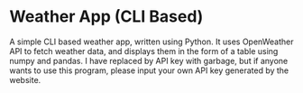 # Weather App (CLI Based)
A simple CLI based weather app, written using Python. It uses OpenWeather API to fetch weather data, and displays them in the form of a table using numpy and pandas.
I have replaced by API key with garbage, but if anyone wants to use this program, please input your own API key generated by the website.
